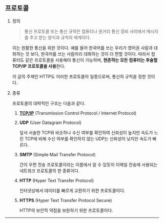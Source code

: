 ## 프로토콜

1. 정의

   > 통신 프로토콜 또는 통신 규약은 컴퓨터나 원거리 통신 장비 사이에서 메시지를 주고 받는 양식과 규칙의 체계이다.

   이는 원활한 통신을 위한 것이다. 예를 들어 한국어를 쓰는 우리가 영어권 사람과 대화하는 것 보다, 한국어를 쓰는 사람끼리 대화하는 것이 더 편할 것이다. 따라서 컴퓨터도 같은 프로토콜을 사용해야 통신이 가능하며, **현존하는 모든 컴퓨터는 후술할 TCP/IP 프로토콜을 사용**한다.

   이 글의 주제인 HTTP도 이러한 프로토콜의 일종으로써, 통신의 규칙을 정한 것이다.

2. 종류

   프로토콜의 대략적인 구조는 다음과 같다.

   1. [**TCP/IP**](https://github.com/976520/TIL/blob/main/network/TCP%2CIP.md) (Transmission Control Protocol / Internet Protocol)

   2. **UDP** (User Datagram Protocol)

      앞서 서술한 TCP와 비슷하나 수신 여부를 확인하여 신뢰성이 높지만 속도가 느린 TCP에 비해 수신 여부를 확인하지 않는 UDP는 신뢰성이 낮지만 속도가 빠르다.

   3. **SMTP** (Simple Mail Transfer Protocol)

      간이 우편 전송 프로토콜이라는 이름에서 알 수 있듯이 이메일 전송에 사용되는 네트워크 프로토콜의 한 종류이다.

   4. **HTTP** (Hyper Text Transfer Protocol)

      인터넷상에서 데이터를 빠르게 교환하기 위한 프로토콜이다.

   5. **HTTPS** (Hyper Text Transfer Protocol Secure)

      HTTP의 보안적 약점을 보완하기 위한 프로토콜이다.

---
